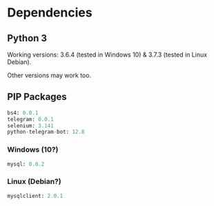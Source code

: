 # Dependencies

## Python 3

Working versions: 3.6.4 (tested in Windows 10) & 3.7.3 (tested in Linux Debian).

Other versions may work too.

## PIP Packages

```python
bs4: 0.0.1
telegram: 0.0.1
selenium: 3.141
python-telegram-bot: 12.8
```

### Windows (10?)

```python
mysql: 0.0.2
```

### Linux (Debian?)

```python
mysqlclient: 2.0.1
```
